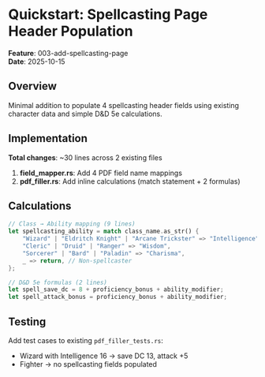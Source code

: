# Quickstart: Spellcasting Page Header Population

**Feature**: 003-add-spellcasting-page  
**Date**: 2025-10-15

## Overview

Minimal addition to populate 4 spellcasting header fields using existing character data and simple D&D 5e calculations.

## Implementation

**Total changes**: ~30 lines across 2 existing files

1. **field_mapper.rs**: Add 4 PDF field name mappings
2. **pdf_filler.rs**: Add inline calculations (match statement + 2 formulas)

## Calculations

```rust
// Class → Ability mapping (9 lines)
let spellcasting_ability = match class_name.as_str() {
    "Wizard" | "Eldritch Knight" | "Arcane Trickster" => "Intelligence",
    "Cleric" | "Druid" | "Ranger" => "Wisdom", 
    "Sorcerer" | "Bard" | "Paladin" => "Charisma",
    _ => return, // Non-spellcaster
};

// D&D 5e formulas (2 lines)
let spell_save_dc = 8 + proficiency_bonus + ability_modifier;
let spell_attack_bonus = proficiency_bonus + ability_modifier;
```

## Testing

Add test cases to existing `pdf_filler_tests.rs`:
- Wizard with Intelligence 16 → save DC 13, attack +5
- Fighter → no spellcasting fields populated
